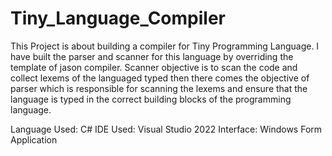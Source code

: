 # Tiny_Language_Compiler
This Project is about building a compiler for Tiny Programming Language.
I have built the parser and scanner for this language by overriding the template of jason compiler.
Scanner objective is to scan the code and collect lexems of the languaged typed then there comes the objective of parser which is responsible for scanning the lexems and ensure that the language is typed in the correct building blocks of the programming language.

Language Used: C#
IDE Used: Visual Studio 2022
Interface: Windows Form Application

